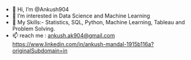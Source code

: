- 👋 Hi, I’m @Ankush904
- 👀 I’m interested in Data Science and Machine Learning
- 🌱 My Skills:- Statistics, SQL, Python, Machine Learning, Tableau and Problem Solving.
- 📫 reach me : ankush.ak904@gmail.com 
                https://www.linkedin.com/in/ankush-mandal-1915b116a?originalSubdomain=in
